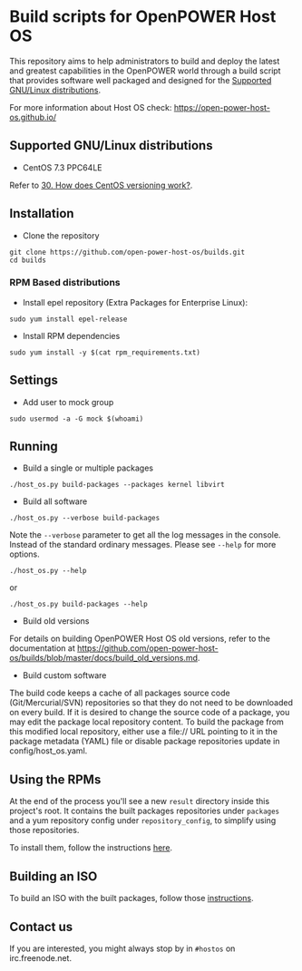 # Build scripts for OpenPOWER Host OS

This repository aims to help administrators to build and deploy the latest
and greatest capabilities in the OpenPOWER world through a build
script that provides software well packaged and designed for the
[Supported GNU/Linux distributions](#supported-gnulinux-distributions).

For more information about Host OS check: https://open-power-host-os.github.io/

## Supported GNU/Linux distributions

* CentOS 7.3 PPC64LE


Refer to [30. How does CentOS versioning work?](https://wiki.centos.org/FAQ/General#head-dcca41e9a3d5ac4c6d900a991990fd11930867d6).

## Installation

* Clone the repository

```
git clone https://github.com/open-power-host-os/builds.git
cd builds
```

### RPM Based distributions

* Install epel repository (Extra Packages for Enterprise Linux):

```
sudo yum install epel-release
```

* Install RPM dependencies

```
sudo yum install -y $(cat rpm_requirements.txt)
```

## Settings

* Add user to mock group

```
sudo usermod -a -G mock $(whoami)
```

## Running

* Build a single or multiple packages

```
./host_os.py build-packages --packages kernel libvirt
```

* Build all software

```
./host_os.py --verbose build-packages
```

Note the `--verbose` parameter to get all the log messages in the
console. Instead of the standard ordinary messages. Please see
`--help` for more options.

```
./host_os.py --help
```

or

```
./host_os.py build-packages --help
```

* Build old versions

For details on building OpenPOWER Host OS old versions, refer to the documentation at https://github.com/open-power-host-os/builds/blob/master/docs/build_old_versions.md.

* Build custom software

The build code keeps a cache of all packages source code (Git/Mercurial/SVN)
repositories so that they do not need to be downloaded on every build. If it is
desired to change the source code of a package, you may edit the package local
repository content. To build the package from this modified local repository,
either use a file:// URL pointing to it in the package metadata (YAML)
file or disable package repositories update in config/host_os.yaml.


## Using the RPMs

At the end of the process you'll see a new ``result`` directory inside
this project's root. It contains the built packages repositories under
``packages`` and a yum repository config under ``repository_config``, to
simplify using those repositories.

To install them, follow the instructions [here](docs/installing_packages.md).


## Building an ISO

To build an ISO with the built packages, follow those
[instructions](docs/building_an_iso.md).


## Contact us

If you are interested, you might always stop by in `#hostos` on irc.freenode.net.
